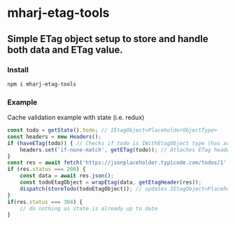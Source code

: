 # mharj-etag-tools

## Simple ETag object setup to store and handle both data and ETag value.

### Install
```bash
npm i mharj-etag-tools
```

### Example

Cache validation example with state (i.e. redux)
```typescript
const todo = getState().todo; // IEtagObject<PlaceholderObjectType>
const headers = new Headers();
if (haveETag(todo)) { // Checks if todo is IWithEtagObject type (has actual ETag value)
	headers.set('if-none-match', getETag(todo)); // Attaches ETag header from last state
}
const res = await fetch('https://jsonplaceholder.typicode.com/todos/1', {headers});
if (res.status === 200) {
    const data = await res.json();
    const todoEtagObject = wrapEtag(data, getEtagHeader(res));
    dispatch(storeTodo(todoEtagObject)); // updates IEtagObject<PlaceholderObjectType> to state
}
if(res.status === 304) {
    // do nothing as state is already up to date
}
```
